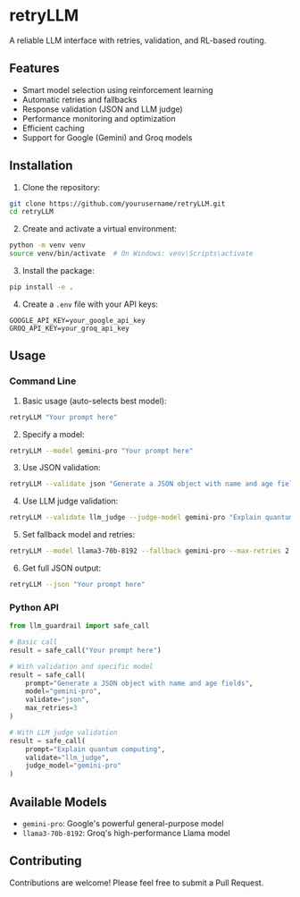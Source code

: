 # retryLLM

A reliable LLM interface with retries, validation, and RL-based routing.

## Features

- Smart model selection using reinforcement learning
- Automatic retries and fallbacks
- Response validation (JSON and LLM judge)
- Performance monitoring and optimization
- Efficient caching
- Support for Google (Gemini) and Groq models

## Installation

1. Clone the repository:
```bash
git clone https://github.com/yourusername/retryLLM.git
cd retryLLM
```

2. Create and activate a virtual environment:
```bash
python -m venv venv
source venv/bin/activate  # On Windows: venv\Scripts\activate
```

3. Install the package:
```bash
pip install -e .
```

4. Create a `.env` file with your API keys:
```
GOOGLE_API_KEY=your_google_api_key
GROQ_API_KEY=your_groq_api_key
```

## Usage

### Command Line

1. Basic usage (auto-selects best model):
```bash
retryLLM "Your prompt here"
```

2. Specify a model:
```bash
retryLLM --model gemini-pro "Your prompt here"
```

3. Use JSON validation:
```bash
retryLLM --validate json "Generate a JSON object with name and age fields"
```

4. Use LLM judge validation:
```bash
retryLLM --validate llm_judge --judge-model gemini-pro "Explain quantum computing"
```

5. Set fallback model and retries:
```bash
retryLLM --model llama3-70b-8192 --fallback gemini-pro --max-retries 2 "Your prompt here"
```

6. Get full JSON output:
```bash
retryLLM --json "Your prompt here"
```

### Python API

```python
from llm_guardrail import safe_call

# Basic call
result = safe_call("Your prompt here")

# With validation and specific model
result = safe_call(
    prompt="Generate a JSON object with name and age fields",
    model="gemini-pro",
    validate="json",
    max_retries=3
)

# With LLM judge validation
result = safe_call(
    prompt="Explain quantum computing",
    validate="llm_judge",
    judge_model="gemini-pro"
)
```

## Available Models

- `gemini-pro`: Google's powerful general-purpose model
- `llama3-70b-8192`: Groq's high-performance Llama model

## Contributing

Contributions are welcome! Please feel free to submit a Pull Request. 